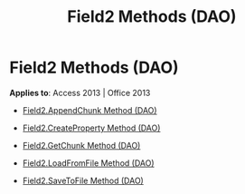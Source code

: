 ﻿---
title: Field2 Methods (DAO)
TOCTitle: Methods
ms:assetid: 2d382d0a-3d61-4321-b048-18e15ccf55e3
ms:mtpsurl: https://msdn.microsoft.com/library/Dn124187(v=office.15)
ms:contentKeyID: 52071823
ms.date: 09/18/2015
mtps_version: v=office.15
---

# Field2 Methods (DAO)


**Applies to**: Access 2013 | Office 2013



  - [Field2.AppendChunk Method (DAO)](field2-appendchunk-method-dao.md)

  - [Field2.CreateProperty Method (DAO)](field2-createproperty-method-dao.md)

  - [Field2.GetChunk Method (DAO)](field2-getchunk-method-dao.md)

  - [Field2.LoadFromFile Method (DAO)](field2-loadfromfile-method-dao.md)

  - [Field2.SaveToFile Method (DAO)](field2-savetofile-method-dao.md)

